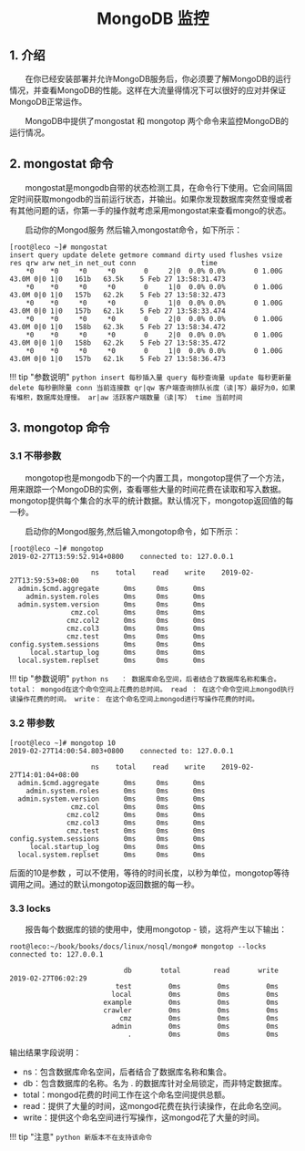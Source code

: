 <center><h1> MongoDB  监控</h1></center>

## 1. 介绍
&#160; &#160; &#160; &#160;在你已经安装部署并允许MongoDB服务后，你必须要了解MongoDB的运行情况，并查看MongoDB的性能。这样在大流量得情况下可以很好的应对并保证MongoDB正常运作。

&#160; &#160; &#160; &#160;MongoDB中提供了mongostat 和 mongotop 两个命令来监控MongoDB的运行情况。


## 2. mongostat 命令
&#160; &#160; &#160; &#160;mongostat是mongodb自带的状态检测工具，在命令行下使用。它会间隔固定时间获取mongodb的当前运行状态，并输出。如果你发现数据库突然变慢或者有其他问题的话，你第一手的操作就考虑采用mongostat来查看mongo的状态。

&#160; &#160; &#160; &#160;启动你的Mongod服务 然后输入mongostat命令，如下所示：

```
[root@leco ~]# mongostat
insert query update delete getmore command dirty used flushes vsize   res qrw arw net_in net_out conn                time
    *0    *0     *0     *0       0     2|0  0.0% 0.0%       0 1.00G 43.0M 0|0 1|0   161b   63.5k    5 Feb 27 13:58:31.473
    *0    *0     *0     *0       0     1|0  0.0% 0.0%       0 1.00G 43.0M 0|0 1|0   157b   62.2k    5 Feb 27 13:58:32.473
    *0    *0     *0     *0       0     1|0  0.0% 0.0%       0 1.00G 43.0M 0|0 1|0   157b   62.1k    5 Feb 27 13:58:33.474
    *0    *0     *0     *0       0     2|0  0.0% 0.0%       0 1.00G 43.0M 0|0 1|0   158b   62.3k    5 Feb 27 13:58:34.472
    *0    *0     *0     *0       0     2|0  0.0% 0.0%       0 1.00G 43.0M 0|0 1|0   158b   62.2k    5 Feb 27 13:58:35.472
    *0    *0     *0     *0       0     1|0  0.0% 0.0%       0 1.00G 43.0M 0|0 1|0   157b   62.1k    5 Feb 27 13:58:36.473

```

!!! tip "参数说明"
    ```python
    insert 每秒插入量
    query 每秒查询量
    update 每秒更新量
    delete 每秒删除量
    conn 当前连接数
    qr|qw 客户端查询排队长度（读|写）最好为0，如果有堆积，数据库处理慢。
    ar|aw 活跃客户端数量（读|写）
    time 当前时间
    ```


## 3. mongotop 命令
### 3.1 不带参数
&#160; &#160; &#160; &#160;mongotop也是mongodb下的一个内置工具，mongotop提供了一个方法，用来跟踪一个MongoDB的实例，查看哪些大量的时间花费在读取和写入数据。 mongotop提供每个集合的水平的统计数据。默认情况下，mongotop返回值的每一秒。

&#160; &#160; &#160; &#160;启动你的Mongod服务,然后输入mongotop命令，如下所示：

```
[root@leco ~]# mongotop
2019-02-27T13:59:52.914+0800	connected to: 127.0.0.1

                    ns    total    read    write    2019-02-27T13:59:53+08:00
  admin.$cmd.aggregate      0ms     0ms      0ms
    admin.system.roles      0ms     0ms      0ms
  admin.system.version      0ms     0ms      0ms
               cmz.col      0ms     0ms      0ms
              cmz.col2      0ms     0ms      0ms
              cmz.col3      0ms     0ms      0ms
              cmz.test      0ms     0ms      0ms
config.system.sessions      0ms     0ms      0ms
     local.startup_log      0ms     0ms      0ms
  local.system.replset      0ms     0ms      0ms
```

!!! tip "参数说明"
    ```python
    ns   ： 数据库命名空间，后者结合了数据库名称和集合。
    total： mongod在这个命令空间上花费的总时间。
    read ： 在这个命令空间上mongod执行读操作花费的时间。
    write： 在这个命名空间上mongod进行写操作花费的时间。
    ```



### 3.2 带参数

```
[root@leco ~]# mongotop 10
2019-02-27T14:00:54.803+0800	connected to: 127.0.0.1

                    ns    total    read    write    2019-02-27T14:01:04+08:00
  admin.$cmd.aggregate      0ms     0ms      0ms
    admin.system.roles      0ms     0ms      0ms
  admin.system.version      0ms     0ms      0ms
               cmz.col      0ms     0ms      0ms
              cmz.col2      0ms     0ms      0ms
              cmz.col3      0ms     0ms      0ms
              cmz.test      0ms     0ms      0ms
config.system.sessions      0ms     0ms      0ms
     local.startup_log      0ms     0ms      0ms
  local.system.replset      0ms     0ms      0ms
```
后面的10是<sleeptime>参数 ，可以不使用，等待的时间长度，以秒为单位，mongotop等待调用之间。通过的默认mongotop返回数据的每一秒。

### 3.3 locks
&#160; &#160; &#160; &#160;报告每个数据库的锁的使用中，使用mongotop - 锁，这将产生以下输出：
```
root@leco:~/book/books/docs/linux/nosql/mongo# mongotop --locks
connected to: 127.0.0.1

                            db       total        read       write		2019-02-27T06:02:29
                          test         0ms         0ms         0ms
                         local         0ms         0ms         0ms
                       example         0ms         0ms         0ms
                       crawler         0ms         0ms         0ms
                           cmz         0ms         0ms         0ms
                         admin         0ms         0ms         0ms
                             .         0ms         0ms         0ms
```

输出结果字段说明：

- ns：包含数据库命名空间，后者结合了数据库名称和集合。
- db：包含数据库的名称。名为 . 的数据库针对全局锁定，而非特定数据库。
- total：mongod花费的时间工作在这个命名空间提供总额。
- read：提供了大量的时间，这mongod花费在执行读操作，在此命名空间。
- write：提供这个命名空间进行写操作，这mongod花了大量的时间。

!!! tip "注意"
    ```python
    新版本不在支持该命令
    ```

